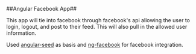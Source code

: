 ##Angular Facebook App##

This app will tie into facebook through facebook's api allowing the user to login, logout, and post to their feed.  This will also pull in the allowed user information.

Used [angular-seed](https://github.com/angular/angular-seed) as basis and [ng-facebook](https://github.com/GoDisco/ngFacebook) for facebook integration.



